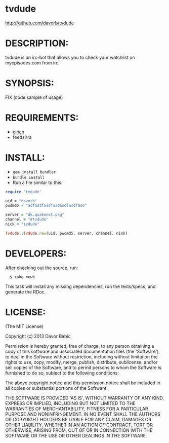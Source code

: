 # tvdude

http://github.com/davorb/tvdude

# DESCRIPTION:

tvdude is an irc-bot that allows you to check your watchlist
on myepisodes.com from irc.

# SYNOPSIS:

  FIX (code sample of usage)

# REQUIREMENTS:

* [cinch](https://github.com/cinchrb/cinch)
* feedzirra

# INSTALL:

* `gem install bundler`
* `bundle install`
* Run a file similar to this:

```ruby
require 'tvdude'

uid = "davorb"
pwdmd5 = "adfasdfasdfasdasdfasdfasd"

server = "dk.quakenet.org"
channel = "#tvdude"
nick = "tvdude"

Tvdude::Tvdude.new(uid, pwdmd5, server, channel, nick)
```

# DEVELOPERS:

After checking out the source, run:
```
  $ rake newb
```
This task will install any missing dependencies, run the tests/specs,
and generate the RDoc.

# LICENSE:

(The MIT License)

Copyright (c) 2013 Davor Babic

Permission is hereby granted, free of charge, to any person obtaining
a copy of this software and associated documentation files (the
'Software'), to deal in the Software without restriction, including
without limitation the rights to use, copy, modify, merge, publish,
distribute, sublicense, and/or sell copies of the Software, and to
permit persons to whom the Software is furnished to do so, subject to
the following conditions:

The above copyright notice and this permission notice shall be
included in all copies or substantial portions of the Software.

THE SOFTWARE IS PROVIDED 'AS IS', WITHOUT WARRANTY OF ANY KIND,
EXPRESS OR IMPLIED, INCLUDING BUT NOT LIMITED TO THE WARRANTIES OF
MERCHANTABILITY, FITNESS FOR A PARTICULAR PURPOSE AND NONINFRINGEMENT.
IN NO EVENT SHALL THE AUTHORS OR COPYRIGHT HOLDERS BE LIABLE FOR ANY
CLAIM, DAMAGES OR OTHER LIABILITY, WHETHER IN AN ACTION OF CONTRACT,
TORT OR OTHERWISE, ARISING FROM, OUT OF OR IN CONNECTION WITH THE
SOFTWARE OR THE USE OR OTHER DEALINGS IN THE SOFTWARE.
